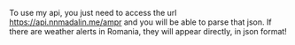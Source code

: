 To use my api, you just need to access the url https://api.nnmadalin.me/ampr and you will be able to parse that json. If there are weather alerts in Romania, they will appear directly, in json format!

